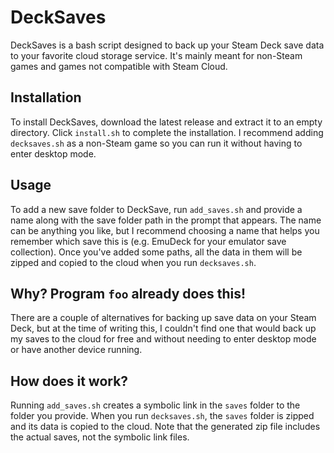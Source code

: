 # DeckSaves
DeckSaves is a bash script designed to back up your Steam Deck save data to your favorite cloud storage service. It's mainly meant for non-Steam games and games not compatible with Steam Cloud.

## Installation
To install DeckSaves, download the latest release and extract it to an empty directory. Click `install.sh` to complete the installation. I recommend adding `decksaves.sh` as a non-Steam game so you can run it without having to enter desktop mode.

## Usage
To add a new save folder to DeckSave, run `add_saves.sh` and provide a name along with the save folder path in the prompt that appears. The name can be anything you like, but I recommend choosing a name that helps you remember which save this is (e.g. EmuDeck for your emulator save collection). Once you've added some paths, all the data in them will be zipped and copied to the cloud when you run `decksaves.sh`.

## Why? Program `foo` already does this!
There are a couple of alternatives for backing up save data on your Steam Deck, but at the time of writing this, I couldn't find one that would back up my saves to the cloud for free and without needing to enter desktop mode or have another device running.

## How does it work?
Running `add_saves.sh` creates a symbolic link in the `saves` folder to the folder you provide. When you run `decksaves.sh`, the `saves` folder is zipped and its data is copied to the cloud. Note that the generated zip file includes the actual saves, not the symbolic link files.
